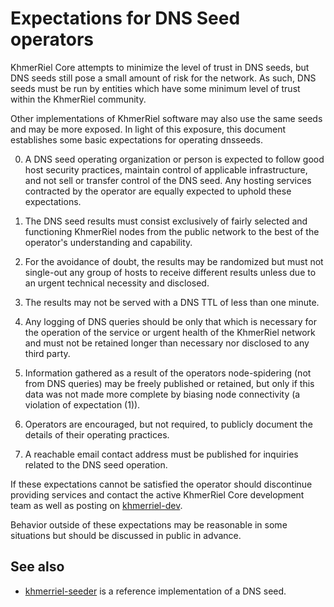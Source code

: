 Expectations for DNS Seed operators
====================================

KhmerRiel Core attempts to minimize the level of trust in DNS seeds,
but DNS seeds still pose a small amount of risk for the network.
As such, DNS seeds must be run by entities which have some minimum
level of trust within the KhmerRiel community.

Other implementations of KhmerRiel software may also use the same
seeds and may be more exposed. In light of this exposure, this
document establishes some basic expectations for operating dnsseeds.

0. A DNS seed operating organization or person is expected to follow good
host security practices, maintain control of applicable infrastructure,
and not sell or transfer control of the DNS seed. Any hosting services
contracted by the operator are equally expected to uphold these expectations.

1. The DNS seed results must consist exclusively of fairly selected and
functioning KhmerRiel nodes from the public network to the best of the
operator's understanding and capability.

2. For the avoidance of doubt, the results may be randomized but must not
single-out any group of hosts to receive different results unless due to an
urgent technical necessity and disclosed.

3. The results may not be served with a DNS TTL of less than one minute.

4. Any logging of DNS queries should be only that which is necessary
for the operation of the service or urgent health of the KhmerRiel
network and must not be retained longer than necessary nor disclosed
to any third party.

5. Information gathered as a result of the operators node-spidering
(not from DNS queries) may be freely published or retained, but only
if this data was not made more complete by biasing node connectivity
(a violation of expectation (1)).

6. Operators are encouraged, but not required, to publicly document the
details of their operating practices.

7. A reachable email contact address must be published for inquiries
related to the DNS seed operation.

If these expectations cannot be satisfied the operator should
discontinue providing services and contact the active KhmerRiel
Core development team as well as posting on
[khmerriel-dev](https://groups.google.com/forum/#!forum/khmerriel-dev).

Behavior outside of these expectations may be reasonable in some
situations but should be discussed in public in advance.

See also
----------
- [khmerriel-seeder](https://github.com/pooler/khmerriel-seeder) is a reference implementation of a DNS seed.
